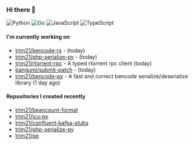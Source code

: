 ### Hi there 👋

![Python](https://img.shields.io/badge/python-3670A0?style=for-the-badge&logo=python&logoColor=ffdd54)
![Go](https://img.shields.io/badge/go-%2300ADD8.svg?style=for-the-badge&logo=go&logoColor=white)
![JavaScript](https://img.shields.io/badge/javascript-%23323330.svg?style=for-the-badge&logo=javascript&logoColor=%23F7DF1E)
![TypeScript](https://img.shields.io/badge/typescript-%23007ACC.svg?style=for-the-badge&logo=typescript&logoColor=white)

#### I'm currently working on

- [trim21/bencode-rs](https://github.com/trim21/bencode-rs) -  (today)
- [trim21/php-serialize-py](https://github.com/trim21/php-serialize-py) -  (today)
- [trim21/rtorrent-rpc](https://github.com/trim21/rtorrent-rpc) - A typed rtorrent rpc client (today)
- [bangumi/submit-patch](https://github.com/bangumi/submit-patch) -  (today)
- [trim21/bencode-py](https://github.com/trim21/bencode-py) - A fast and correct bencode serialize/deserialize library (1 day ago)

#### Repositories I created recently

- [trim21/beancount-format](https://github.com/trim21/beancount-format)
- [trim21/icu-py](https://github.com/trim21/icu-py)
- [trim21/confluent-kafka-stubs](https://github.com/trim21/confluent-kafka-stubs)
- [trim21/php-serialize-py](https://github.com/trim21/php-serialize-py)
- [trim21/pp](https://github.com/trim21/pp)
